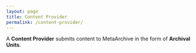 ```yaml
---
layout: page
title: Content Provider
permalink: /content-provider/
---
```


A **Content Provider** submits content to MetaArchive in the form of **Archival Units**.